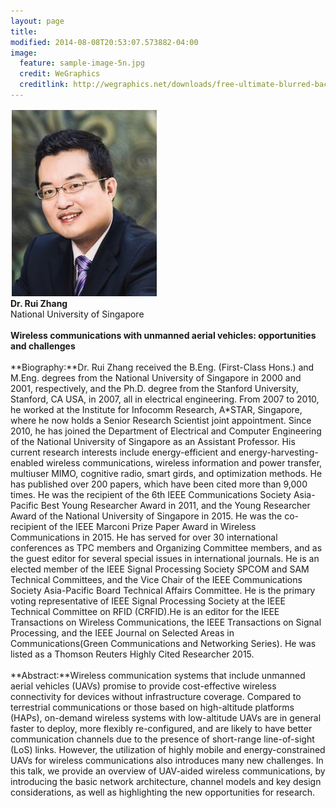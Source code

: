 ```yaml
---
layout: page
title: 
modified: 2014-08-08T20:53:07.573882-04:00
image:
  feature: sample-image-5n.jpg
  credit: WeGraphics
  creditlink: http://wegraphics.net/downloads/free-ultimate-blurred-background-pack/
---
```


![](https://raw.githubusercontent.com/maxxx437/hsrcom2016/gh-pages/images/RuiZhang.JPG)
<br>
**Dr. Rui Zhang**<br>
National University of Singapore
<br>
<br>
**Wireless communications with unmanned aerial vehicles: opportunities and challenges**
<br>
<br>
**Biography:**Dr. Rui Zhang received the B.Eng. (First-Class Hons.) and M.Eng. degrees from the National University of Singapore in 2000 and 2001, respectively, and the Ph.D. degree from the Stanford University, Stanford, CA USA, in 2007, all in electrical engineering. From 2007 to 2010, he worked at the Institute for Infocomm Research, A*STAR, Singapore, where he now holds a Senior Research Scientist joint appointment. Since 2010, he has joined the Department of Electrical and Computer Engineering of the National University of Singapore as an Assistant Professor. His current research interests include energy-efficient and energy-harvesting-enabled wireless communications, wireless information and power transfer, multiuser MIMO, cognitive radio, smart girds, and optimization methods. He has published over 200 papers, which have been cited more than 9,000 times. He was the recipient of the 6th IEEE Communications Society Asia-Pacific Best Young Researcher Award in 2011, and the Young Researcher Award of the National University of Singapore in 2015. He was the co-recipient of the IEEE Marconi Prize Paper Award in Wireless Communications in 2015. He has served for over 30 international conferences as TPC members and Organizing Committee members, and as the guest editor for several special issues in international journals. He is an elected member of the IEEE Signal Processing Society SPCOM and SAM Technical Committees, and the Vice Chair of the IEEE Communications Society Asia-Pacific Board Technical Affairs Committee. He is the primary voting representative of IEEE Signal Processing Society at the IEEE Technical Committee on RFID (CRFID).He is an editor for the IEEE Transactions on Wireless Communications, the IEEE Transactions on Signal Processing, and the IEEE Journal on Selected Areas in Communications(Green Communications and Networking Series). He was listed as a Thomson Reuters Highly Cited Researcher 2015. 
<br>
<br>
**Abstract:**Wireless communication systems that include unmanned aerial vehicles (UAVs) promise to provide cost-effective wireless connectivity for devices without infrastructure coverage. Compared to terrestrial communications or those based on high-altitude platforms (HAPs), on-demand wireless systems with low-altitude UAVs are in general faster to deploy, more flexibly re-configured, and are likely to have better communication channels due to the presence of short-range line-of-sight (LoS) links. However, the utilization of highly mobile and energy-constrained UAVs for wireless communications also introduces many new challenges. In this talk, we provide an overview of UAV-aided wireless communications, by introducing the basic network architecture, channel models and key design considerations, as well as highlighting the new opportunities for research.

